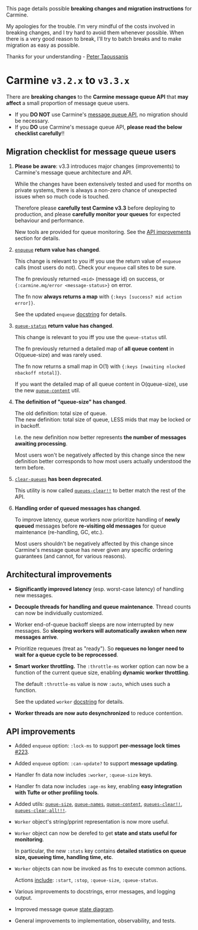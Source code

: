 This page details possible **breaking changes and migration instructions** for Carmine.

My apologies for the trouble. I'm very mindful of the costs involved in breaking changes, and I try hard to avoid them whenever possible. When there is a very good reason to break, I'll try to batch breaks and to make migration as easy as possible.

Thanks for your understanding - [Peter Taoussanis](https://www.taoensso.com)

# Carmine `v3.2.x` to `v3.3.x`

There are **breaking changes** to the **Carmine message queue API** that **may affect** a small proportion of message queue users.

- If you **DO NOT** use Carmine's [message queue API](https://taoensso.github.io/carmine/taoensso.carmine.message-queue.html), no migration should be necessary.
- If you **DO** use Carmine's message queue API, **please read the below checklist carefully**!!

## Migration checklist for message queue users

1. **Please be aware**: v3.3 introduces major changes (improvements) to Carmine's message queue architecture and API.
   
   While the changes have been extensively tested and used for months on private systems, there is always a non-zero chance of unexpected issues when so much code is touched.
   
   Therefore please **carefully test Carmine v3.3** before deploying to production, and please **carefully monitor your queues** for expected behaviour and performance.
   
   New tools are provided for queue monitoring. See the [API improvements](#api-improvements) section for details.
   
2. [`enqueue`](https://taoensso.github.io/carmine/taoensso.carmine.message-queue.html#var-enqueue) **return value has changed**.
   
   This change is relevant to you iff you use the return value of `enqueue` calls (most users do not). Check your `enqueue` call sites to be sure.
   
   The fn previously returned `<mid>` (message id) on success, or `{:carmine.mq/error <message-status>}` on error.
   
   The fn now **always returns a map** with `{:keys [success? mid action error]}`.
   
   See the updated `enqueue` [docstring](https://taoensso.github.io/carmine/taoensso.carmine.message-queue.html#var-enqueue) for details.
   
3. [`queue-status`](https://taoensso.github.io/carmine/taoensso.carmine.message-queue.html#var-queue-status) **return value has changed**.
   
   This change is relevant to you iff you use the `queue-status` util.
   
   The fn previously returned a detailed map of **all queue content** in O(queue-size) and was rarely used.
   
   The fn now returns a small map in O(1) with `{:keys [nwaiting nlocked nbackoff ntotal]}`.
   
   If you want the detailed map of all queue content in O(queue-size),
   use the new [`queue-content`](https://taoensso.github.io/carmine/taoensso.carmine.message-queue.html#var-queue-content) util.
   
4. **The definition of "queue-size" has changed**.
   
   The old definition: total size of queue.  
   The new definition: total size of queue, LESS mids that may be locked or in backoff.
   
   I.e. the new definition now better represents **the number of messages awaiting processing**.
   
   Most users won't be negatively affected by this change since the new definition better corresponds to how most users actually understood the term before.
   
5. [`clear-queues`](https://taoensso.github.io/carmine/taoensso.carmine.message-queue.html#var-clear-queues) **has been deprecated**.

   This utility is now called [`queues-clear!!`](https://taoensso.github.io/carmine/taoensso.carmine.message-queue.html#var-queues-clear.21.21) to better match the rest of the API.
   
6. **Handling order of queued messages has changed**.

   To improve latency, queue workers now prioritize handling of **newly queued** messages before **re-visiting old messages** for queue maintenance (re-handling, GC, etc.).
   
   Most users shouldn't be negatively affected by this change since Carmine's message queue has never given any specific ordering guarantees (and cannot, for various reasons).

## Architectural improvements

- **Significantly improved latency** (esp. worst-case latency) of handling new messages.
  
- **Decouple threads for handling and queue maintenance**. Thread counts can now be individually customized.
  
- Worker end-of-queue backoff sleeps are now interrupted by new messages. So **sleeping workers will automatically awaken when new messages arrive**.

- Prioritize requeues (treat as "ready"). So **requeues no longer need to wait for a queue cycle to be reprocessed**.

- **Smart worker throttling.** The `:throttle-ms` worker option can now be a function of the current queue size, enabling **dynamic worker throttling**.
  
  The default `:throttle-ms` value is now `:auto`, which uses such a function.
  
  See the updated `worker` [docstring](https://taoensso.github.io/carmine/taoensso.carmine.message-queue.html#var-worker) for details.

- **Worker threads are now auto desynchronized** to reduce contention.

## API improvements

- Added `enqueue` option: `:lock-ms` to support **per-message lock times** [#223](https://github.com/taoensso/carmine/issues/223).
- Added `enqueue` option: `:can-update?` to support **message updating**.
- Handler fn data now includes `:worker`, `:queue-size` keys.
- Handler fn data now includes `:age-ms` key, enabling **easy integration with Tufte or other profiling tools**.
- Added utils: [`queue-size`](https://taoensso.github.io/carmine/taoensso.carmine.message-queue.html#var-queue-size), [`queue-names`](https://taoensso.github.io/carmine/taoensso.carmine.message-queue.html#var-queue-names), [`queue-content`](https://taoensso.github.io/carmine/taoensso.carmine.message-queue.html#var-queue-content), [`queues-clear!!`](https://taoensso.github.io/carmine/taoensso.carmine.message-queue.html#var-queues-clear.21.21), [`queues-clear-all!!!`](https://taoensso.github.io/carmine/taoensso.carmine.message-queue.html#var-queues-clear-all.21.21.21).
- `Worker` object's string/pprint representation is now more useful.
- `Worker` object can now be derefed to get **state and stats useful for monitoring**.
  
  In particular, the new `:stats` key contains **detailed statistics on queue size, queueing time, handling time, etc**.

- `Worker` objects can now be invoked as fns to execute common actions.
  
  Actions [include](https://taoensso.github.io/carmine/taoensso.carmine.message-queue.html#var-worker): `:start`, `:stop`, `:queue-size`, `:queue-status`.

- Various improvements to docstrings, error messages, and logging output.
- Improved message queue [state diagram](https://github.com/taoensso/carmine/blob/master/mq-architecture.svg).
- General improvements to implementation, observability, and tests.
